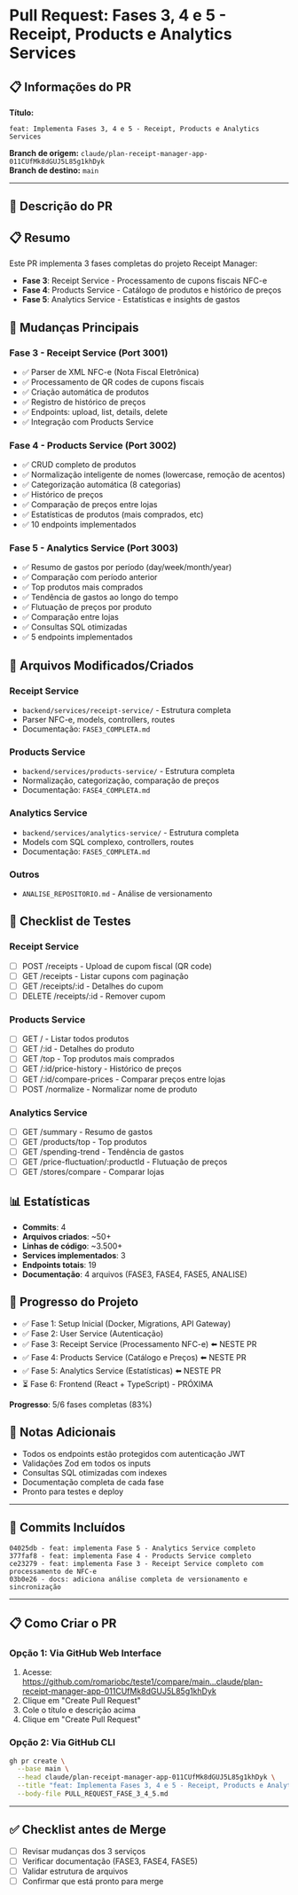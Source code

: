 # Pull Request: Fases 3, 4 e 5 - Receipt, Products e Analytics Services

## 📋 Informações do PR

**Título:**
```
feat: Implementa Fases 3, 4 e 5 - Receipt, Products e Analytics Services
```

**Branch de origem:** `claude/plan-receipt-manager-app-011CUfMk8dGUJ5L85g1khDyk`  
**Branch de destino:** `main`

---

## 📝 Descrição do PR

## 📋 Resumo

Este PR implementa 3 fases completas do projeto Receipt Manager:
- **Fase 3**: Receipt Service - Processamento de cupons fiscais NFC-e
- **Fase 4**: Products Service - Catálogo de produtos e histórico de preços
- **Fase 5**: Analytics Service - Estatísticas e insights de gastos

## 🎯 Mudanças Principais

### Fase 3 - Receipt Service (Port 3001)
- ✅ Parser de XML NFC-e (Nota Fiscal Eletrônica)
- ✅ Processamento de QR codes de cupons fiscais
- ✅ Criação automática de produtos
- ✅ Registro de histórico de preços
- ✅ Endpoints: upload, list, details, delete
- ✅ Integração com Products Service

### Fase 4 - Products Service (Port 3002)
- ✅ CRUD completo de produtos
- ✅ Normalização inteligente de nomes (lowercase, remoção de acentos)
- ✅ Categorização automática (8 categorias)
- ✅ Histórico de preços
- ✅ Comparação de preços entre lojas
- ✅ Estatísticas de produtos (mais comprados, etc)
- ✅ 10 endpoints implementados

### Fase 5 - Analytics Service (Port 3003)
- ✅ Resumo de gastos por período (day/week/month/year)
- ✅ Comparação com período anterior
- ✅ Top produtos mais comprados
- ✅ Tendência de gastos ao longo do tempo
- ✅ Flutuação de preços por produto
- ✅ Comparação entre lojas
- ✅ Consultas SQL otimizadas
- ✅ 5 endpoints implementados

## 📁 Arquivos Modificados/Criados

### Receipt Service
- `backend/services/receipt-service/` - Estrutura completa
- Parser NFC-e, models, controllers, routes
- Documentação: `FASE3_COMPLETA.md`

### Products Service
- `backend/services/products-service/` - Estrutura completa
- Normalização, categorização, comparação de preços
- Documentação: `FASE4_COMPLETA.md`

### Analytics Service
- `backend/services/analytics-service/` - Estrutura completa
- Models com SQL complexo, controllers, routes
- Documentação: `FASE5_COMPLETA.md`

### Outros
- `ANALISE_REPOSITORIO.md` - Análise de versionamento

## 🧪 Checklist de Testes

### Receipt Service
- [ ] POST /receipts - Upload de cupom fiscal (QR code)
- [ ] GET /receipts - Listar cupons com paginação
- [ ] GET /receipts/:id - Detalhes do cupom
- [ ] DELETE /receipts/:id - Remover cupom

### Products Service
- [ ] GET / - Listar todos produtos
- [ ] GET /:id - Detalhes do produto
- [ ] GET /top - Top produtos mais comprados
- [ ] GET /:id/price-history - Histórico de preços
- [ ] GET /:id/compare-prices - Comparar preços entre lojas
- [ ] POST /normalize - Normalizar nome de produto

### Analytics Service
- [ ] GET /summary - Resumo de gastos
- [ ] GET /products/top - Top produtos
- [ ] GET /spending-trend - Tendência de gastos
- [ ] GET /price-fluctuation/:productId - Flutuação de preços
- [ ] GET /stores/compare - Comparar lojas

## 📊 Estatísticas

- **Commits**: 4
- **Arquivos criados**: ~50+
- **Linhas de código**: ~3.500+
- **Services implementados**: 3
- **Endpoints totais**: 19
- **Documentação**: 4 arquivos (FASE3, FASE4, FASE5, ANALISE)

## 🚀 Progresso do Projeto

- ✅ Fase 1: Setup Inicial (Docker, Migrations, API Gateway)
- ✅ Fase 2: User Service (Autenticação)
- ✅ Fase 3: Receipt Service (Processamento NFC-e) ⬅️ NESTE PR
- ✅ Fase 4: Products Service (Catálogo e Preços) ⬅️ NESTE PR
- ✅ Fase 5: Analytics Service (Estatísticas) ⬅️ NESTE PR
- ⏳ Fase 6: Frontend (React + TypeScript) - PRÓXIMA

**Progresso**: 5/6 fases completas (83%)

## 📝 Notas Adicionais

- Todos os endpoints estão protegidos com autenticação JWT
- Validações Zod em todos os inputs
- Consultas SQL otimizadas com indexes
- Documentação completa de cada fase
- Pronto para testes e deploy

---

## 🔗 Commits Incluídos

```
04025db - feat: implementa Fase 5 - Analytics Service completo
377faf8 - feat: implementa Fase 4 - Products Service completo
ce23279 - feat: implementa Fase 3 - Receipt Service completo com processamento de NFC-e
03b0e26 - docs: adiciona análise completa de versionamento e sincronização
```

---

## 📋 Como Criar o PR

### Opção 1: Via GitHub Web Interface

1. Acesse: https://github.com/romariobc/teste1/compare/main...claude/plan-receipt-manager-app-011CUfMk8dGUJ5L85g1khDyk
2. Clique em "Create Pull Request"
3. Cole o título e descrição acima
4. Clique em "Create Pull Request"

### Opção 2: Via GitHub CLI

```bash
gh pr create \
  --base main \
  --head claude/plan-receipt-manager-app-011CUfMk8dGUJ5L85g1khDyk \
  --title "feat: Implementa Fases 3, 4 e 5 - Receipt, Products e Analytics Services" \
  --body-file PULL_REQUEST_FASE_3_4_5.md
```

---

## ✅ Checklist antes de Merge

- [ ] Revisar mudanças dos 3 serviços
- [ ] Verificar documentação (FASE3, FASE4, FASE5)
- [ ] Validar estrutura de arquivos
- [ ] Confirmar que está pronto para merge
